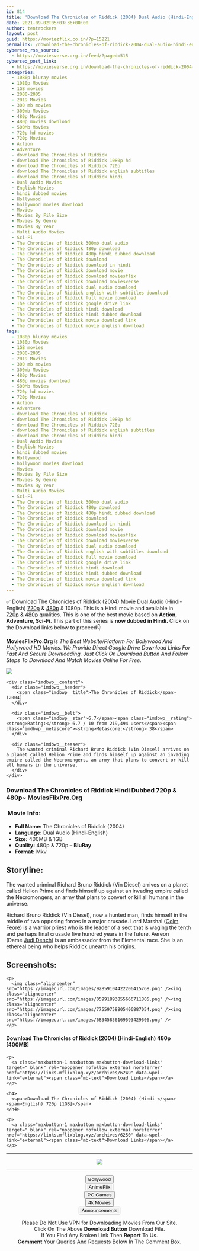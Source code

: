 ```yaml
---
id: 814
title: 'Download The Chronicles of Riddick (2004) Dual Audio (Hindi-English) 480p [400MB] || 720p [1GB]'
date: 2021-09-02T05:03:36+00:00
author: tentrockers
layout: post
guid: https://moviezflix.co.in/?p=15221
permalink: /download-the-chronicles-of-riddick-2004-dual-audio-hindi-english-480p-400mb-720p-1gb/
cyberseo_rss_source:
  - https://moviesverse.org.in/feed/?paged=515
cyberseo_post_link:
  - https://moviesverse.org.in/download-the-chronicles-of-riddick-2004-hindi-480p-720p/
categories:
  - 1080p bluray movies
  - 1080p Movies
  - 1GB movies
  - 2000-2005
  - 2019 Movies
  - 300 mb movies
  - 300mb Movies
  - 480p Movies
  - 480p movies download
  - 500Mb Movies
  - 720p hd movies
  - 720p Movies
  - Action
  - Adventure
  - download The Chronicles of Riddick
  - download The Chronicles of Riddick 1080p hd
  - download The Chronicles of Riddick 720p
  - download The Chronicles of Riddick english subtitles
  - download The Chronicles of Riddick hindi
  - Dual Audio Movies
  - English Movies
  - hindi dubbed movies
  - Hollywood
  - hollywood movies download
  - Movies
  - Movies By File Size
  - Movies By Genre
  - Movies By Year
  - Multi Audio Movies
  - Sci-Fi
  - The Chronicles of Riddick 300mb dual audio
  - The Chronicles of Riddick 480p download
  - The Chronicles of Riddick 480p hindi dubbed download
  - The Chronicles of Riddick download
  - The Chronicles of Riddick download in hindi
  - The Chronicles of Riddick download movie
  - The Chronicles of Riddick download moviesflix
  - The Chronicles of Riddick download moviesverse
  - The Chronicles of Riddick dual audio download
  - The Chronicles of Riddick english with subtitles download
  - The Chronicles of Riddick full movie download
  - The Chronicles of Riddick google drive link
  - The Chronicles of Riddick hindi download
  - The Chronicles of Riddick hindi dubbed download
  - The Chronicles of Riddick movie download link
  - The Chronicles of Riddick movie english download
tags:
  - 1080p bluray movies
  - 1080p Movies
  - 1GB movies
  - 2000-2005
  - 2019 Movies
  - 300 mb movies
  - 300mb Movies
  - 480p Movies
  - 480p movies download
  - 500Mb Movies
  - 720p hd movies
  - 720p Movies
  - Action
  - Adventure
  - download The Chronicles of Riddick
  - download The Chronicles of Riddick 1080p hd
  - download The Chronicles of Riddick 720p
  - download The Chronicles of Riddick english subtitles
  - download The Chronicles of Riddick hindi
  - Dual Audio Movies
  - English Movies
  - hindi dubbed movies
  - Hollywood
  - hollywood movies download
  - Movies
  - Movies By File Size
  - Movies By Genre
  - Movies By Year
  - Multi Audio Movies
  - Sci-Fi
  - The Chronicles of Riddick 300mb dual audio
  - The Chronicles of Riddick 480p download
  - The Chronicles of Riddick 480p hindi dubbed download
  - The Chronicles of Riddick download
  - The Chronicles of Riddick download in hindi
  - The Chronicles of Riddick download movie
  - The Chronicles of Riddick download moviesflix
  - The Chronicles of Riddick download moviesverse
  - The Chronicles of Riddick dual audio download
  - The Chronicles of Riddick english with subtitles download
  - The Chronicles of Riddick full movie download
  - The Chronicles of Riddick google drive link
  - The Chronicles of Riddick hindi download
  - The Chronicles of Riddick hindi dubbed download
  - The Chronicles of Riddick movie download link
  - The Chronicles of Riddick movie english download
---
```

<div class="thecontent clearfix">
  <p>
    ✅ Download The Chronicles of Riddick (2004) <a href="https://moviesverse.org.in/category/movies/" data-wpel-link="internal">Movie</a> Dual Audio (Hindi-English) <a href="https://moviesverse.org.in/720p-movies/" data-wpel-link="internal">720p</a>&nbsp;&&nbsp;<a href="https://moviesverse.org.in/480p-movies/" data-wpel-link="internal">480p</a> & 1080p. This is a Hindi movie and available in <a href="https://moviesverse.org.in/720p-movies/" data-wpel-link="internal">720p</a>&nbsp;&&nbsp;<a href="https://moviesverse.org.in/480p-movies/" data-wpel-link="internal">480p</a> qualities. This is one of the best movie based on <strong>Action, Adventure, Sci-Fi</strong>. This part of this series is <strong>now dubbed in <span>Hindi.&nbsp;</span></strong><span>Click on the Download links below to proceed👇</span>
  </p>
  
  <p>
    <strong><span>MoviesFlixPro.Org&nbsp;</span></strong><em>is The Best Website/Platform For Bollywood And Hollywood HD Movies. We Provide Direct Google Drive Download Links For Fast And Secure Downloading. Just Click On Download Button And Follow Steps To&nbsp;Download And Watch Movies Online For Free.</em>
  </p>
  
  <div class="imdbwp imdbwp--movie dark">
    <div class="imdbwp__thumb">
      <a class="imdbwp__link" target="_blank" title="The Chronicles of Riddick" href="https://www.imdb.com/title/tt0296572/" rel="nofollow external noopener noreferrer" data-wpel-link="external"><img class="imdbwp__img" src="https://m.media-amazon.com/images/M/MV5BNzBjNmJkYjUtMTFjMC00ZWI5LWEyM2YtNzczOTczMmM1ODY5XkEyXkFqcGdeQXVyNzQ1ODk3MTQ@._V1_SX300.jpg" /></a>
    </div>
    
    <div class="imdbwp__content">
      <div class="imdbwp__header">
        <span class="imdbwp__title">The Chronicles of Riddick</span> (2004)
      </div>
      
      <div class="imdbwp__belt">
        <span class="imdbwp__star">6.7</span><span class="imdbwp__rating"><strong>Rating:</strong> 6.7 / 10 from 219,494 users</span><span class="imdbwp__metascore"><strong>Metascore:</strong> 38</span>
      </div>
      
      <div class="imdbwp__teaser">
        The wanted criminal Richard Bruno Riddick (Vin Diesel) arrives on a planet called Helion Prime and finds himself up against an invading empire called the Necromongers, an army that plans to convert or kill all humans in the universe.
      </div>
    </div>
  </div>
  
  <h3>
    <span>Download The Chronicles of Riddick Hindi Dubbed 720p & 480p~ MoviesFlixPro.Org</span>
  </h3>
  
  <h3>
    <span>&nbsp;Movie Info:&nbsp;</span>
  </h3>
  
  <ul>
    <li>
      <strong>Full Name: </strong>The Chronicles of Riddick (2004)
    </li>
    <li>
      <strong>Language:</strong> Dual Audio (Hindi-English)
    </li>
    <li>
      <strong>Size:</strong> 400MB & 1GB
    </li>
    <li>
      <strong>Quality:</strong> 480p & 720p – <span><strong>BluRay</strong></span>
    </li>
    <li>
      <strong>Format:</strong>&nbsp;Mkv
    </li>
  </ul>
  
  <h2>
    <span>Storyline:</span>
  </h2>
  
  <p>
    The wanted criminal Richard Bruno Riddick (Vin Diesel) arrives on a planet called Helion Prime and finds himself up against an invading empire called the Necromongers, an army that plans to convert or kill all humans in the universe.
  </p>
  
  <div>
    Richard Bruno Riddick (Vin Diesel), now a hunted man, finds himself in the middle of two opposing forces in a major crusade. Lord Marshal (<a href="https://www.imdb.com/name/nm0272173/" data-wpel-link="external" target="_blank" rel="nofollow external noopener noreferrer">Colm Feore</a>) is a warrior priest who is the leader of a sect that is waging the tenth and perhaps final crusade five hundred years in the future. Aereon (Dame&nbsp;<a href="https://www.imdb.com/name/nm0001132/" data-wpel-link="external" target="_blank" rel="nofollow external noopener noreferrer">Judi Dench</a>) is an ambassador from the Elemental race. She is an ethereal being who helps Riddick unearth his origins.
  </div>
  
  <div class="summary_text">
    <h2>
      <span>Screenshots:</span>
    </h2>
    
    <p>
      <img class="aligncenter" src="https://imagecurl.com/images/92859104422206415768.png" /><img class="aligncenter" src="https://imagecurl.com/images/05991893855666711805.png" /><img class="aligncenter" src="https://imagecurl.com/images/77559758805406887054.png" /><img class="aligncenter" src="https://imagecurl.com/images/68345856169593429606.png" />
    </p>
  </div>
  
  <div class="inline canwrap">
    <h4>
      <span>Download The Chronicles of Riddick (2004) (Hindi-English) </span><span>480p&nbsp; [400MB]</span>
    </h4>
    
    <p>
      <a class="maxbutton-1 maxbutton maxbutton-download-links" target="_blank" rel="noopener nofollow external noreferrer" href="https://links.mflixblog.xyz/archives/6249" data-wpel-link="external"><span class="mb-text">Download Links</span></a>
    </p>
    
    <h4>
      <span>Download The Chronicles of Riddick (2004) (Hindi-</span><span>English) 720p [1GB]</span>
    </h4>
    
    <p>
      <a class="maxbutton-1 maxbutton maxbutton-download-links" target="_blank" rel="noopener nofollow external noreferrer" href="https://links.mflixblog.xyz/archives/6250" data-wpel-link="external"><span class="mb-text">Download Links</span></a>
    </p>
  </div>
</div>

<center>
  </p> 
  
  <hr />
  
  <p>
    <a href="http://gdrivepro.xyz/join.php" data-wpel-link="external" target="_blank" rel="nofollow external noopener noreferrer"><img src="https://i.imgur.com/FhMdWdW.png" /></a>
  </p>
  
  <hr />
  
  <p>
    <a href="https://dogemovies.xyz" target="_blank" data-wpel-link="external" rel="nofollow external noopener noreferrer"><button class="button button5">Bollywood</button></a><br /> <a href="https://animeflix.in" target="_blank" data-wpel-link="external" rel="nofollow external noopener noreferrer"><button class="button button5">AnimeFlix</button></a><br /> <a href="https://gamesflix.net/" target="_blank" data-wpel-link="external" rel="nofollow external noopener noreferrer"><button class="button button5">PC Games</button></a><br /> <a href="https://uhdmovies.in" target="_blank" data-wpel-link="external" rel="nofollow external noopener noreferrer"><button class="button button5">4k Movies</button></a><br /> <a href="https://moviesverse.org.in/announcements/" target="_blank" data-wpel-link="internal" rel="noopener"><button class="button button5">Announcements</button></a>
  </p>
  
  <div class="alert alert-danger">
    Please Do Not Use VPN for Downloading Movies From Our Site.
  </div>
  
  <div class="alert alert-success">
    Click On The Above <strong>Download Button</strong> Download File.
  </div>
  
  <div class="alert alert-warning">
    If You Find Any Broken Link Then <strong>Report</strong> To Us.
  </div>
  
  <div class="alert alert-info">
    <strong>Comment</strong> Your Queries And Requests Below In The Comment Box.
  </div>
  
  <p>
    </center>
  </p>